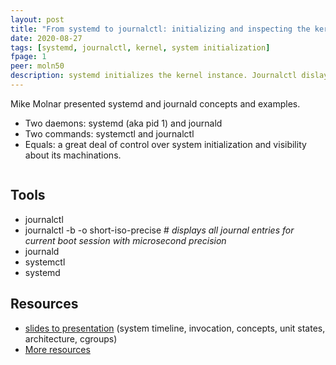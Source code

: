 ```yaml
---
layout: post
title: "From systemd to journalctl: initializing and inspecting the kernel"
date: 2020-08-27
tags: [systemd, journalctl, kernel, system initialization]
fpage: 1
peer: moln50
description: systemd initializes the kernel instance. Journalctl dislays detailed logs about system activity.
---
```

Mike Molnar presented systemd and journald concepts and examples.

* Two daemons: systemd (aka pid 1) and journald
* Two commands: systemctl and journalctl
* Equals: a great deal of control over system initialization and visibility about its machinations.

```Systemd is a system and service manager for Linux operating systems. When run as first process on boot (as PID 1), it acts as init system that brings up and maintains userspace services. Separate instances are started for logged-in users to start their services. -- man page, systemd(1)
```

## Tools

* journalctl
* journalctl -b -o short-iso-precise  #  *displays all journal entries for current boot session with microsecond precision*
* journald
* systemctl
* systemd

## Resources

* [slides to presentation](https://skedzy.com/wp-content/uploads/2020/08/systemd-20200827.pdf) (system timeline, invocation, concepts, unit states, architecture, cgroups)
* [More resources](https://skedzy.com/2020/08/systemd-resources/)
